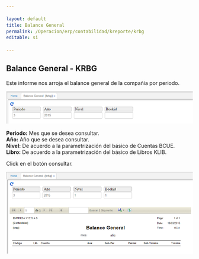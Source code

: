 ```yaml
---

layout: default
title: Balance General
permalink: /Operacion/erp/contabilidad/kreporte/krbg
editable: si

---
```


## Balance General - KRBG

Este informe nos arroja el balance general de la compañía por periodo.  

![](KRBG1.png)

**Periodo:** Mes que se desea consultar.  
**Año:** Año que se desea consultar.  
**Nivel:** De acuerdo a la parametrización del básico de Cuentas BCUE.  
**Libro:** De acuerdo a la parametrización del básico de Libros KLIB.  

Click en el botón consultar.  

![](KRBG2.png)









